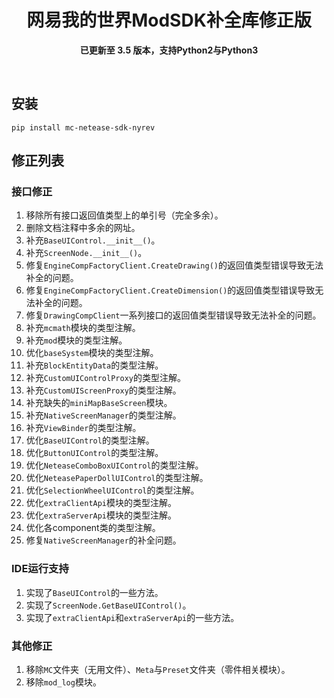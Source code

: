 <div align="center">

  # 网易我的世界ModSDK补全库修正版  
  **已更新至 3.5 版本，支持Python2与Python3**

</div>

<br>

## 安装

```commandline
pip install mc-netease-sdk-nyrev
```

## 修正列表

### 接口修正

1. 移除所有接口返回值类型上的单引号（完全多余）。
2. 删除文档注释中多余的网址。
3. 补充`BaseUIControl.__init__()`。
4. 补充`ScreenNode.__init__()`。
5. 修复`EngineCompFactoryClient.CreateDrawing()`的返回值类型错误导致无法补全的问题。
6. 修复`EngineCompFactoryClient.CreateDimension()`的返回值类型错误导致无法补全的问题。
7. 修复`DrawingCompClient`一系列接口的返回值类型错误导致无法补全的问题。
8. 补充`mcmath`模块的类型注解。
9. 补充`mod`模块的类型注解。
10. 优化`baseSystem`模块的类型注解。
11. 补充`BlockEntityData`的类型注解。
12. 补充`CustomUIControlProxy`的类型注解。
13. 补充`CustomUIScreenProxy`的类型注解。
14. 补充缺失的`miniMapBaseScreen`模块。
15. 补充`NativeScreenManager`的类型注解。
16. 补充`ViewBinder`的类型注解。
17. 优化`BaseUIControl`的类型注解。
18. 优化`ButtonUIControl`的类型注解。
19. 优化`NeteaseComboBoxUIControl`的类型注解。
20. 优化`NeteasePaperDollUIControl`的类型注解。
21. 优化`SelectionWheelUIControl`的类型注解。
22. 优化`extraClientApi`模块的类型注解。
23. 优化`extraServerApi`模块的类型注解。
24. 优化各component类的类型注解。
25. 修复`NativeScreenManager`的补全问题。

### IDE运行支持

1. 实现了`BaseUIControl`的一些方法。
2. 实现了`ScreenNode.GetBaseUIControl()`。
3. 实现了`extraClientApi`和`extraServerApi`的一些方法。

### 其他修正

1. 移除`MC`文件夹（无用文件）、`Meta`与`Preset`文件夹（零件相关模块）。
2. 移除`mod_log`模块。
